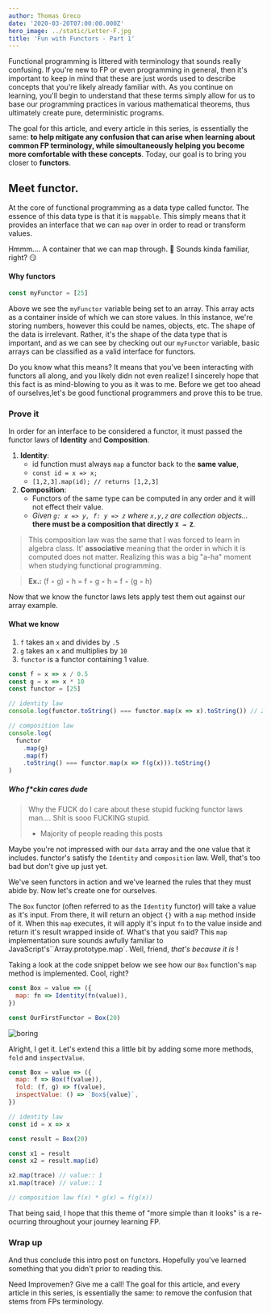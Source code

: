 ```yaml
---
author: Thomas Greco
date: '2020-03-20T07:00:00.000Z'
hero_image: ../static/Letter-F.jpg
title: 'Fun with Functors - Part 1'
---
```


Functional programming is littered with terminology that sounds really confusing. If you're new to FP or even programming in general, then it's important to keep in mind that these are just words used to describe concepts that you're likely already familiar with. As you continue on learning, you'll begin to understand that these terms simply allow for us to base our programming practices in various mathematical theorems, thus ultimately create pure, deterministic programs.

The goal for this article, and every article in this series, is essentially the same: **to help mitigate any confusion that can arise when learning about common FP terminology, while simoultaneously helping you become more comfortable with these concepts**. Today, our goal is to bring you closer to **functors**.

## Meet functor.

At the core of functional programming as a data type called functor. The essence of this data type is that it is `mappable`. This simply means that it provides an interface that we can `map` over in order to read or transform values.

Hmmm.... A container that we can map through. 🤔 Sounds kinda familiar, right? 😏

#### Why functors

```js
const myFunctor = [25]
```

Above we see the `myFunctor` variable being set to an array. This array acts as a container inside of which we can store values. In this instance, we're storing numbers, however this could be names, objects, etc. The shape of the data is irrelevant. Rather, it's the shape of the data type that is important, and as we can see by checking out our `myFunctor` variable, basic arrays can be classified as a valid interface for functors.

Do you know what this means? It means that you've been interacting with functors all along, and you likely didn not even realize! I sincerely hope that this fact is as mind-blowing to you as it was to me. Before we get too ahead of ourselves,let's be good functional programmers and prove this to be true.

### Prove it

In order for an interface to be considered a functor, it must passed the functor laws of **Identity** and **Composition**.

1. **Identity**:
   - id function must always `map` a functor back to the **same value**,
   - `const id = x => x;`
   - `[1,2,3].map(id); // returns [1,2,3]`
2. **Composition**:
   - Functors of the same type can be computed in any order and it will not effect their value.
   - _Given `g: x => y, f: y => z` where `x,y,z` are collection objects..._ **there must be a composition that directly `X → Z`**.

> This composition law was the same that I was forced to learn in algebra class. It' **associative** meaning that the order in which it is computed does not matter. Realizing this was a big "a-ha" moment when studying functional programming.

> **Ex.:** (f ◦ g) ◦ h = f ◦ g ◦ h = f ◦ (g ◦ h)

Now that we know the functor laws lets apply test them out against our array example.

#### What we know

1. `f` takes an `x` and divides by `.5`
2. `g` takes an `x` and multiplies by `10`
3. `functor` is a functor containing 1 value.

```js
const f = x => x / 0.5
const g = x => x * 10
const functor = [25]

// identity law
console.log(functor.toString() === functor.map(x => x).toString()) // 25 === 25

// composition law
console.log(
  functor
    .map(g)
    .map(f)
    .toString() === functor.map(x => f(g(x))).toString()
)
```

##### Who f\*ckin cares dude

> Why the FUCK do I care about these stupid fucking functor laws man.... Shit is sooo FUCKING stupid.
>
> - Majority of people reading this posts

Maybe you're not impressed with our `data` array and the one value that it includes. functor's satisfy the `Identity` and `composition` law. Well, that's too bad but don't give up just yet.

We've seen functors in action and we've learned the rules that they must abide by. Now let's create one for ourselves.

The `Box` functor (often referred to as the `Identity` functor) will take a value as it's input. From there, it will return an object `{}` with a `map` method inside of it. When this `map` executes, it will apply it's input `fn` to the value inside and return it's result wrapped inside of. What's that you said? This `map` implementation sure sounds awfully familiar to JavaScript's``Array.prototype.map`. Well, friend, _that's because it is_ !

Taking a look at the code snippet below we see how our `Box` function's `map` method is implemented. Cool, right?

```javascript
const Box = value => ({
  map: fn => Identity(fn(value)),
})

const OurFirstFunctor = Box(20)
```

![boring]('../../../imgs/boring.gif)

Alright, I get it. Let's extend this a little bit by adding some more methods, `fold` and `inspectValue`.

```javascript
const Box = value => ({
  map: f => Box(f(value)),
  fold: (f, g) => f(value),
  inspectValue: () => `Box${value}`,
})
```

```js
// identity law
const id = x => x

const result = Box(20)

const x1 = result
const x2 = result.map(id)

x2.map(trace) // value:: 1
x1.map(trace) // value:: 1

// composition law f(x) * g(x) = f(g(x))
```

That being said, I hope that this theme of "more simple than it looks" is a re-ocurring throughout your journey learning FP.

### Wrap up

And thus conclude this intro post on functors. Hopefully you've learned something that you didn't prior to reading this.

Need Improvemen? Give me a call!
The goal for this article, and every article in this series, is essentially the same: to remove the confusion that stems from FPs terminology.
